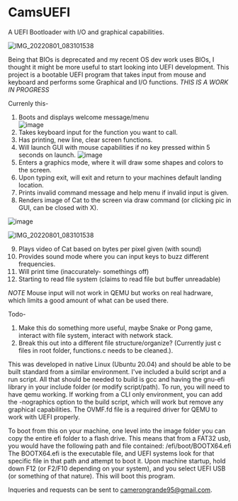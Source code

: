 # CamsUEFI
A UEFI Bootloader with I/O and graphical capabilities.

![IMG_20220801_083101538](https://user-images.githubusercontent.com/81730723/182148829-592622fa-1d9d-4547-9549-f1ffa44aa00f.jpg)

Being that BIOs is deprecated and my recent OS dev work uses BIOs, I thought it might be more useful to start looking into UEFI development. 
This project is a bootable UEFI program that takes input from mouse and keyboard and performs some Graphical and I/O functions.
*THIS IS A WORK IN PROGRESS*

Currenly this-
1. Boots and displays welcome message/menu  
![image](https://user-images.githubusercontent.com/81730723/182147369-7a96e148-f5b0-4215-a226-202d8f467031.png)
2. Takes keyboard input for the function you want to call.
3. Has printing, new line, clear screen functions.
4. Will launch GUI with mouse capabilities if no key pressed within 5 seconds on launch. 
![image](https://user-images.githubusercontent.com/81730723/182147661-7a9ff64f-8711-4675-9d16-7b89c0237e2a.png)
5. Enters a graphics mode, where it will draw some shapes and colors to the screen.
6. Upon typing exit, will exit and return to your machines default landing location.
7. Prints invalid command message and help menu if invalid input is given.
8. Renders image of Cat to the screen via draw command (or clicking pic in GUI, can be closed with X). 

![image](https://user-images.githubusercontent.com/81730723/182147826-c87ef7c9-a67d-4194-906d-6e9aca9e60a6.png)

![IMG_20220801_083101538](https://user-images.githubusercontent.com/81730723/182148996-cc58e666-05bb-48f9-9796-64e89b8b5cd1.jpg)


9. Plays video of Cat based on bytes per pixel given (with sound)
10. Provides sound mode where you can input keys to buzz different frequencies.
11. Will print time (inaccurately- somethings off)
12. Starting to read file system (claims to read file but buffer unreadable)

*NOTE* Mouse input will not work in QEMU but works on real hadrware, which limits a good amount of what can be used there.

Todo-
1. Make this do something more useful, maybe Snake or Pong game, interact with file system, interact with network stack.
2. Break this out into a different file structure/organize? (Currently just c files in root folder, functions.c needs to be cleaned.).


This was developed in native Linux (Ubuntu 20.04) and should be able to be built standard from a similar environment.
I've included a build script and a run script. All that should be needed to build is gcc and having the 
gnu-efi library in your include folder (or modify script/path). To run, you will need to have qemu working.
If working from a CLI only environment, you can add the -nographics option to the build script, which will 
work but remove any graphical capabilities. The OVMF.fd file is a required driver for QEMU to work with UEFI properly.

To boot from this on your machine, one level into the image folder you can copy the entire efi folder to a flash drive.
This means that from a FAT32 usb, you would have the following path and file contained: /efi/boot/BOOTX64.efi
The BOOTX64.efi is the executable file, and UEFI systems look for that specific file in that path and attempt to boot it.
Upon machine startup, hold down F12 (or F2/F10 depending on your system), and you select UEFI USB (or something of that nature).
This will boot this program.

Inqueries and requests can be sent to camerongrande95@gmail.com.
